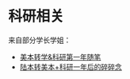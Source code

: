 # 科研相关

来自部分学长学姐：

* [美本转学&科研第一年随笔](https://zhuanlan.zhihu.com/p/13711211620)
* [陆本转美本+科研一年后的碎碎念](https://zhuanlan.zhihu.com/p/14043718677)
